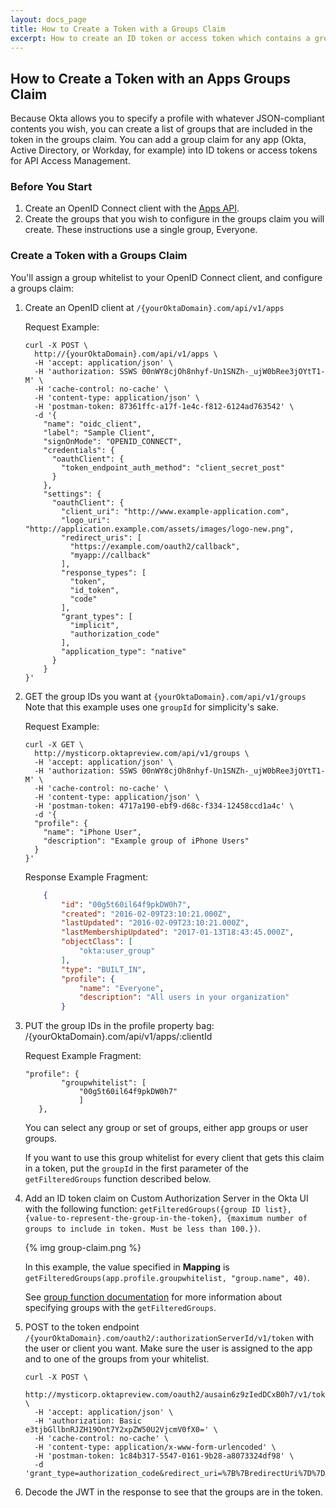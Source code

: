 ```yaml
---
layout: docs_page
title: How to Create a Token with a Groups Claim
excerpt: How to create an ID token or access token which contains a groups claim
---
```


## How to Create a Token with an Apps Groups Claim

Because Okta allows you to specify a profile with whatever JSON-compliant contents you wish, you can create a list of groups that are included in the token
in the groups claim. You can add a group claim for any app (Okta, Active Directory, or Workday, for example) into ID tokens or access tokens for API Access Management.

### Before You Start

1. Create an OpenID Connect client with the [Apps API](/docs/api/resources/apps.html#request-example-8).
2. Create the groups that you wish to configure in the groups claim you will create. These instructions use a single group, Everyone.

### Create a Token with a Groups Claim

You'll assign a group whitelist to your OpenID Connect client, and configure a groups claim: 

1. Create an OpenID client at `/{yourOktaDomain}.com/api/v1/apps`
   
   Request Example:
   
    ~~~curl
    curl -X POST \
      http://{yourOktaDomain}.com/api/v1/apps \
      -H 'accept: application/json' \
      -H 'authorization: SSWS 00nWY8cjOh8nhyf-Un1SNZh-_ujW0bRee3jOYtT1-M' \
      -H 'cache-control: no-cache' \
      -H 'content-type: application/json' \
      -H 'postman-token: 87361ffc-a17f-1e4c-f812-6124ad763542' \
      -d '{
        "name": "oidc_client",
        "label": "Sample Client",
        "signOnMode": "OPENID_CONNECT",
        "credentials": {
          "oauthClient": {
            "token_endpoint_auth_method": "client_secret_post"
          }
        },
        "settings": {
          "oauthClient": {
            "client_uri": "http://www.example-application.com",
            "logo_uri": "http://application.example.com/assets/images/logo-new.png",
            "redirect_uris": [
              "https://example.com/oauth2/callback",
              "myapp://callback"
            ],
            "response_types": [
              "token",
              "id_token",
              "code"
            ],
            "grant_types": [
              "implicit",
              "authorization_code"
            ],
            "application_type": "native"
          }
        }
    }'
    ~~~


2. GET the group IDs you want at `{yourOktaDomain}.com/api/v1/groups`
   Note that this example uses one `groupId` for simplicity's sake.

   Request Example:
    ~~~
    curl -X GET \
      http://mysticorp.oktapreview.com/api/v1/groups \
      -H 'accept: application/json' \
      -H 'authorization: SSWS 00nWY8cjOh8nhyf-Un1SNZh-_ujW0bRee3jOYtT1-M' \
      -H 'cache-control: no-cache' \
      -H 'content-type: application/json' \
      -H 'postman-token: 4717a190-ebf9-d68c-f334-12458ccd1a4c' \
      -d '{
      "profile": {
        "name": "iPhone User",
        "description": "Example group of iPhone Users"
      }
    }'
    ~~~
    
    Response Example Fragment:
    ~~~json
        {
            "id": "00g5t60il64f9pkDW0h7",
            "created": "2016-02-09T23:10:21.000Z",
            "lastUpdated": "2016-02-09T23:10:21.000Z",
            "lastMembershipUpdated": "2017-01-13T18:43:45.000Z",
            "objectClass": [
                "okta:user_group"
            ],
            "type": "BUILT_IN",
            "profile": {
                "name": "Everyone",
                "description": "All users in your organization"
            } 
    ~~~
    
3. PUT the group IDs in the profile property bag: /{yourOktaDomain}.com/api/v1/apps/:clientId
    
    Request Example Fragment:
    ~~~curl
    "profile": {
            "groupwhitelist": [
                "00g5t60il64f9pkDW0h7"
                ]
       },
    ~~~
    
    You can select any group or set of groups, either app groups or user groups. 

    If you want to use this group whitelist for every client that gets this claim in a token, put the `groupId` in the first parameter of the `getFilteredGroups` function described below. 
 
4. Add an ID token claim on Custom Authorization Server in the Okta UI with the following function: `getFilteredGroups({group ID list}, {value-to-represent-the-group-in-the-token}, {maximum number of groups to include in token. Must be less than 100.})`.

    {% img group-claim.png %}
    
    In this example, the value specified in **Mapping** is `getFilteredGroups(app.profile.groupwhitelist, "group.name", 40)`.
    
    See [group function documentation](/reference/okta_expression_language/#group-functions) for more information about specifying groups with the `getFilteredGroups`.

5. POST to the token endpoint `/{yourOktaDomain}.com/oauth2/:authorizationServerId/v1/token` with the user or client you want. Make sure the user is assigned to the app and to one of the groups from your whitelist.

    ~~~curl
    curl -X POST \
      http://mysticorp.oktapreview.com/oauth2/ausain6z9zIedDCxB0h7/v1/token \
      -H 'accept: application/json' \
      -H 'authorization: Basic e3tjbGllbnRJZH19Ont7Y2xpZW50U2VjcmV0fX0=' \
      -H 'cache-control: no-cache' \
      -H 'content-type: application/x-www-form-urlencoded' \
      -H 'postman-token: 1c84b317-5547-0161-9b28-a8073324df98' \
      -d 'grant_type=authorization_code&redirect_uri=%7B%7BredirectUri%7D%7D&code=%7B%7BauthorizationCode%7D%7D'
      ~~~

6. Decode the JWT in the response to see that the groups are in the token. 

